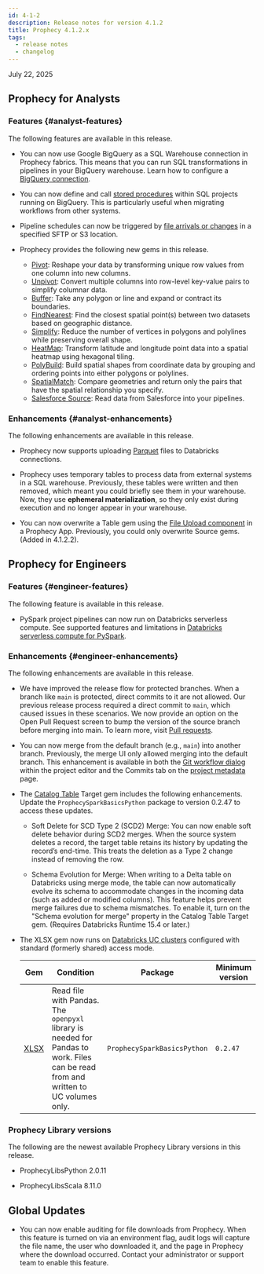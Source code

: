 ```yaml
---
id: 4-1-2
description: Release notes for version 4.1.2
title: Prophecy 4.1.2.x
tags:
  - release notes
  - changelog
---
```


July 22, 2025

## Prophecy for Analysts

### Features {#analyst-features}

The following features are available in this release.

- You can now use Google BigQuery as a SQL Warehouse connection in Prophecy fabrics. This means that you can run SQL transformations in pipelines in your BigQuery warehouse. Learn how to configure a [BigQuery connection](/administration/fabrics/prophecy-fabrics/connections/bigquery).

- You can now define and call [stored procedures](/analysts/stored-procedure) within SQL projects running on BigQuery. This is particularly useful when migrating workflows from other systems.

- Pipeline schedules can now be triggered by [file arrivals or changes](/analysts/triggers#file-arrival-or-change-trigger) in a specified SFTP or S3 location.

- Prophecy provides the following new gems in this release.

  - [Pivot](/analysts/pivot): Reshape your data by transforming unique row values from one column into new columns.
  - [Unpivot](/analysts/unpivot): Convert multiple columns into row-level key-value pairs to simplify columnar data.
  - [Buffer](/analysts/buffer): Take any polygon or line and expand or contract its boundaries.
  - [FindNearest](/analysts/find-nearest): Find the closest spatial point(s) between two datasets based on geographic distance.
  - [Simplify](/analysts/simplify): Reduce the number of vertices in polygons and polylines while preserving overall shape.
  - [HeatMap](/analysts/heatmap): Transform latitude and longitude point data into a spatial heatmap using hexagonal tiling.
  - [PolyBuild](/analysts/polybuild): Build spatial shapes from coordinate data by grouping and ordering points into either polygons or polylines.
  - [SpatialMatch](/analysts/spatial-match): Compare geometries and return only the pairs that have the spatial relationship you specify.
  - [Salesforce Source](/analysts/salesforce/): Read data from Salesforce into your pipelines.

### Enhancements {#analyst-enhancements}

The following enhancements are available in this release.

- Prophecy now supports uploading [Parquet](/analysts/parquet) files to Databricks connections.

- Prophecy uses temporary tables to process data from external systems in a SQL warehouse. Previously, these tables were written and then removed, which meant you could briefly see them in your warehouse. Now, they use **ephemeral materialization**, so they only exist during execution and no longer appear in your warehouse.

- You can now overwrite a Table gem using the [File Upload component](/analysts/business-application-components#file-upload) in a Prophecy App. Previously, you could only overwrite Source gems. (Added in 4.1.2.2).

## Prophecy for Engineers

### Features {#engineer-features}

The following feature is available in this release.

- PySpark project pipelines can now run on Databricks serverless compute. See supported features and limitations in [Databricks serverless compute for PySpark](/administration/fabrics/Spark-fabrics/databricks/databricks-serverless).

### Enhancements {#engineer-enhancements}

The following enhancements are available in this release.

- We have improved the release flow for protected branches. When a branch like `main` is protected, direct commits to it are not allowed. Our previous release process required a direct commit to `main`, which caused issues in these scenarios. We now provide an option on the Open Pull Request screen to bump the version of the source branch before merging into main. To learn more, visit [Pull requests](/engineers/git-pull-requests).

- You can now merge from the default branch (e.g., `main`) into another branch. Previously, the merge UI only allowed merging into the default branch. This enhancement is available in both the [Git workflow dialog](/engineers/git-workflow) within the project editor and the Commits tab on the [project metadata](/projects#metadata) page.

- The [Catalog Table](/engineers/delta-table/) Target gem includes the following enhancements. Update the `ProphecySparkBasicsPython` package to version 0.2.47 to access these updates.

  - Soft Delete for SCD Type 2 (SCD2) Merge: You can now enable soft delete behavior during SCD2 merges. When the source system deletes a record, the target table retains its history by updating the record’s end-time. This treats the deletion as a Type 2 change instead of removing the row.

  - Schema Evolution for Merge: When writing to a Delta table on Databricks using merge mode, the table can now automatically evolve its schema to accommodate changes in the incoming data (such as added or modified columns). This feature helps prevent merge failures due to schema mismatches. To enable it, turn on the "Schema evolution for merge" property in the Catalog Table Target gem. (Requires Databricks Runtime 15.4 or later.)

- The XLSX gem now runs on [Databricks UC clusters](/administration/fabrics/Spark-fabrics/databricks/ucshared) configured with standard (formerly shared) access mode.

  | Gem                      | Condition                                                                                                                          | Package                     | Minimum version |
  | ------------------------ | ---------------------------------------------------------------------------------------------------------------------------------- | --------------------------- | --------------- |
  | [XLSX](/engineers/xlsx/) | Read file with Pandas. The `openpyxl` library is needed for Pandas to work. Files can be read from and written to UC volumes only. | `ProphecySparkBasicsPython` | `0.2.47`        |

### Prophecy Library versions

The following are the newest available Prophecy Library versions in this release.

- ProphecyLibsPython 2.0.11

- ProphecyLibsScala 8.11.0

## Global Updates

- You can now enable auditing for file downloads from Prophecy. When this feature is turned on via an environment flag, audit logs will capture the file name, the user who downloaded it, and the page in Prophecy where the download occurred. Contact your administrator or support team to enable this feature.
